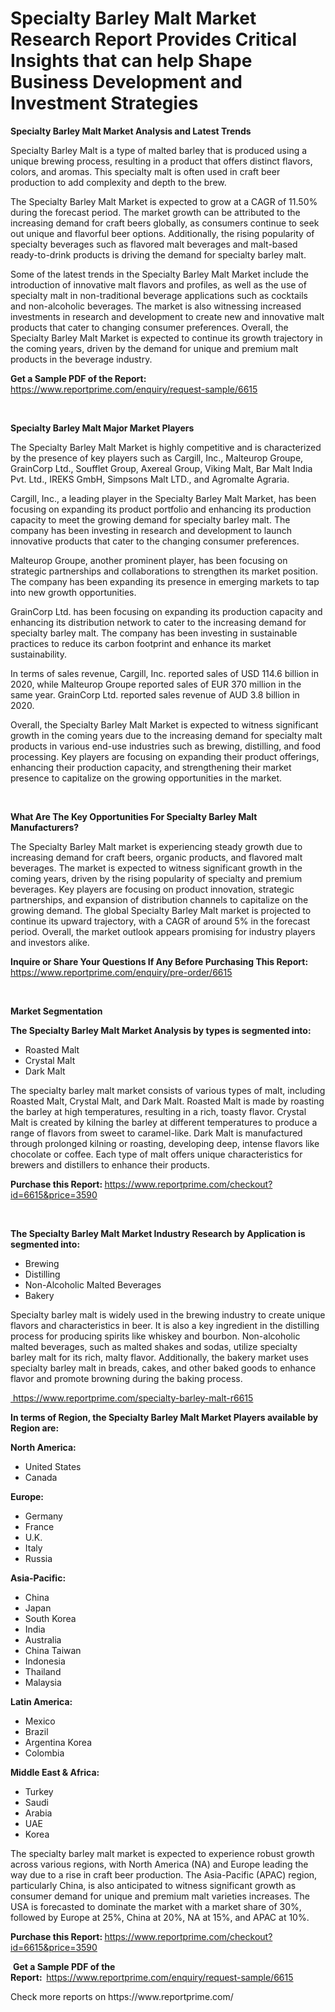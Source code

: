 <p><h1>Specialty Barley Malt Market Research Report Provides Critical Insights that can help Shape Business Development and Investment Strategies</h1></p><p><strong>Specialty Barley Malt Market Analysis and Latest Trends</strong></p>
<p><p>Specialty Barley Malt is a type of malted barley that is produced using a unique brewing process, resulting in a product that offers distinct flavors, colors, and aromas. This specialty malt is often used in craft beer production to add complexity and depth to the brew.</p><p>The Specialty Barley Malt Market is expected to grow at a CAGR of 11.50% during the forecast period. The market growth can be attributed to the increasing demand for craft beers globally, as consumers continue to seek out unique and flavorful beer options. Additionally, the rising popularity of specialty beverages such as flavored malt beverages and malt-based ready-to-drink products is driving the demand for specialty barley malt.</p><p>Some of the latest trends in the Specialty Barley Malt Market include the introduction of innovative malt flavors and profiles, as well as the use of specialty malt in non-traditional beverage applications such as cocktails and non-alcoholic beverages. The market is also witnessing increased investments in research and development to create new and innovative malt products that cater to changing consumer preferences. Overall, the Specialty Barley Malt Market is expected to continue its growth trajectory in the coming years, driven by the demand for unique and premium malt products in the beverage industry.</p></p>
<p><strong>Get a Sample PDF of the Report:&nbsp;</strong> <a href="https://www.reportprime.com/enquiry/request-sample/6615">https://www.reportprime.com/enquiry/request-sample/6615</a></p>
<p>&nbsp;</p>
<p><strong>Specialty Barley Malt Major Market Players</strong></p>
<p><p>The Specialty Barley Malt Market is highly competitive and is characterized by the presence of key players such as Cargill, Inc., Malteurop Groupe, GrainCorp Ltd., Soufflet Group, Axereal Group, Viking Malt, Bar Malt India Pvt. Ltd., IREKS GmbH, Simpsons Malt LTD., and Agromalte Agraria.</p><p>Cargill, Inc., a leading player in the Specialty Barley Malt Market, has been focusing on expanding its product portfolio and enhancing its production capacity to meet the growing demand for specialty barley malt. The company has been investing in research and development to launch innovative products that cater to the changing consumer preferences.</p><p>Malteurop Groupe, another prominent player, has been focusing on strategic partnerships and collaborations to strengthen its market position. The company has been expanding its presence in emerging markets to tap into new growth opportunities.</p><p>GrainCorp Ltd. has been focusing on expanding its production capacity and enhancing its distribution network to cater to the increasing demand for specialty barley malt. The company has been investing in sustainable practices to reduce its carbon footprint and enhance its market sustainability.</p><p>In terms of sales revenue, Cargill, Inc. reported sales of USD 114.6 billion in 2020, while Malteurop Groupe reported sales of EUR 370 million in the same year. GrainCorp Ltd. reported sales revenue of AUD 3.8 billion in 2020.</p><p>Overall, the Specialty Barley Malt Market is expected to witness significant growth in the coming years due to the increasing demand for specialty malt products in various end-use industries such as brewing, distilling, and food processing. Key players are focusing on expanding their product offerings, enhancing their production capacity, and strengthening their market presence to capitalize on the growing opportunities in the market.</p></p>
<p>&nbsp;</p>
<p><strong>What Are The Key Opportunities For Specialty Barley Malt Manufacturers?</strong></p>
<p><p>The Specialty Barley Malt market is experiencing steady growth due to increasing demand for craft beers, organic products, and flavored malt beverages. The market is expected to witness significant growth in the coming years, driven by the rising popularity of specialty and premium beverages. Key players are focusing on product innovation, strategic partnerships, and expansion of distribution channels to capitalize on the growing demand. The global Specialty Barley Malt market is projected to continue its upward trajectory, with a CAGR of around 5% in the forecast period. Overall, the market outlook appears promising for industry players and investors alike.</p></p>
<p><strong>Inquire or Share Your Questions If Any Before Purchasing This Report:</strong> <a href="https://www.reportprime.com/enquiry/pre-order/6615">https://www.reportprime.com/enquiry/pre-order/6615</a></p>
<p>&nbsp;</p>
<p><strong>Market Segmentation</strong></p>
<p><strong>The Specialty Barley Malt Market Analysis by types is segmented into:</strong></p>
<p><ul><li>Roasted Malt</li><li>Crystal Malt</li><li>Dark Malt</li></ul></p>
<p><p>The specialty barley malt market consists of various types of malt, including Roasted Malt, Crystal Malt, and Dark Malt. Roasted Malt is made by roasting the barley at high temperatures, resulting in a rich, toasty flavor. Crystal Malt is created by kilning the barley at different temperatures to produce a range of flavors from sweet to caramel-like. Dark Malt is manufactured through prolonged kilning or roasting, developing deep, intense flavors like chocolate or coffee. Each type of malt offers unique characteristics for brewers and distillers to enhance their products.</p></p>
<p><strong>Purchase this Report:&nbsp;</strong><a href="https://www.reportprime.com/checkout?id=6615&price=3590">https://www.reportprime.com/checkout?id=6615&price=3590</a></p>
<p>&nbsp;</p>
<p><strong>The Specialty Barley Malt Market Industry Research by Application is segmented into:</strong></p>
<p><ul><li>Brewing</li><li>Distilling</li><li>Non-Alcoholic Malted Beverages</li><li>Bakery</li></ul></p>
<p><p>Specialty barley malt is widely used in the brewing industry to create unique flavors and characteristics in beer. It is also a key ingredient in the distilling process for producing spirits like whiskey and bourbon. Non-alcoholic malted beverages, such as malted shakes and sodas, utilize specialty barley malt for its rich, malty flavor. Additionally, the bakery market uses specialty barley malt in breads, cakes, and other baked goods to enhance flavor and promote browning during the baking process.</p></p>
<p><a href="https://www.reportprime.com/specialty-barley-malt-r6615">&nbsp;https://www.reportprime.com/specialty-barley-malt-r6615</a></p>
<p><strong>In terms of Region, the Specialty Barley Malt Market Players available by Region are:</strong></p>
<p>
    <p> <strong> North America: </strong>
        <ul>
            <li>United States</li>
            <li>Canada</li>
        </ul>
        </p> 
    <p> <strong> Europe: </strong>
        <ul>
            <li>Germany</li>
            <li>France</li>
            <li>U.K.</li>
            <li>Italy</li>
            <li>Russia</li>
        </ul>
        </p> 
    <p> <strong> Asia-Pacific: </strong>
        <ul>
            <li>China</li>
            <li>Japan</li>
            <li>South Korea</li>
            <li>India</li>
            <li>Australia</li>
            <li>China Taiwan</li>
            <li>Indonesia</li>
            <li>Thailand</li>
            <li>Malaysia</li>
        </ul>
        </p> 
    <p> <strong> Latin America: </strong>
        <ul>
            <li>Mexico</li>
            <li>Brazil</li>
            <li>Argentina Korea</li>
            <li>Colombia</li>
        </ul>
        </p> 
    <p> <strong> Middle East & Africa: </strong>
        <ul>
            <li>Turkey</li>
            <li>Saudi</li>
            <li>Arabia</li>
            <li>UAE</li>
            <li>Korea</li>
        </ul>
    </p>
    </p>
<p><p>The specialty barley malt market is expected to experience robust growth across various regions, with North America (NA) and Europe leading the way due to a rise in craft beer production. The Asia-Pacific (APAC) region, particularly China, is also anticipated to witness significant growth as consumer demand for unique and premium malt varieties increases. The USA is forecasted to dominate the market with a market share of 30%, followed by Europe at 25%, China at 20%, NA at 15%, and APAC at 10%.</p></p>
<p><strong>Purchase this Report: </strong><a href="https://www.reportprime.com/checkout?id=6615&price=3590">https://www.reportprime.com/checkout?id=6615&price=3590</a></p>
<p>&nbsp;<strong>Get a Sample PDF of the Report:&nbsp;&nbsp;</strong><a href="https://www.reportprime.com/enquiry/request-sample/6615">https://www.reportprime.com/enquiry/request-sample/6615</a></p>
<p><strong></strong></p>
<p>Check more reports on https://www.reportprime.com/</p>
